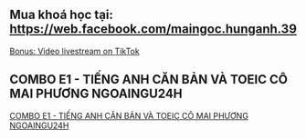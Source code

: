## Mua khoá học tại: https://web.facebook.com/maingoc.hunganh.39
[Bonus: Video livestream on TikTok](https://vkvideo.ru/playlist/-225145427_37)


## COMBO E1 - TIẾNG ANH CĂN BẢN VÀ TOEIC CÔ MAI PHƯƠNG NGOAINGU24H
[COMBO E1 - TIẾNG ANH CĂN BẢN VÀ TOEIC CÔ MAI PHƯƠNG NGOAINGU24H](https://docs.google.com/spreadsheets/d/1aT65DPYZBMUYUj99Ds1NAJrdvipWAqqIzI64hm3rKNA/edit?usp=sharing)
